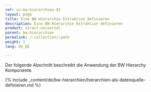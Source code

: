 ```yaml
---
ref: xu-bw-hierarchies-01
layout: page
title: Eine BW Hierarchie Extraktion definieren
description: Eine BW Hierarchie Extraktion definieren
product: xtract-universal
parent: bw-hierarchien
permalink: /:collection/:path
weight: 1
lang: de_DE

---
```


Der folgende Abschnitt beschreibt die Anwendung der BW Hierarchy Komponente.

{% include _content/de/bw-hierarchien/hierarchien-als-datenquelle-definieren.md %}

